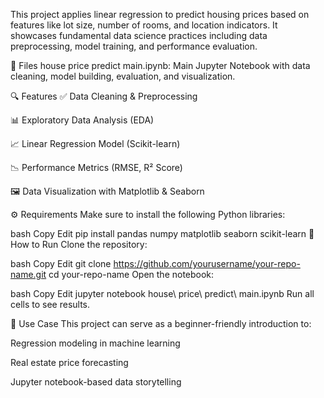 This project applies linear regression to predict housing prices based on features like lot size, number of rooms, and location indicators. It showcases fundamental data science practices including data preprocessing, model training, and performance evaluation.

📁 Files
house price predict main.ipynb: Main Jupyter Notebook with data cleaning, model building, evaluation, and visualization.

🔍 Features
✅ Data Cleaning & Preprocessing

📊 Exploratory Data Analysis (EDA)

📈 Linear Regression Model (Scikit-learn)

📉 Performance Metrics (RMSE, R² Score)

🖼️ Data Visualization with Matplotlib & Seaborn

⚙️ Requirements
Make sure to install the following Python libraries:

bash
Copy
Edit
pip install pandas numpy matplotlib seaborn scikit-learn
🚀 How to Run
Clone the repository:

bash
Copy
Edit
git clone https://github.com/yourusername/your-repo-name.git
cd your-repo-name
Open the notebook:

bash
Copy
Edit
jupyter notebook house\ price\ predict\ main.ipynb
Run all cells to see results.

📌 Use Case
This project can serve as a beginner-friendly introduction to:

Regression modeling in machine learning

Real estate price forecasting

Jupyter notebook-based data storytelling


